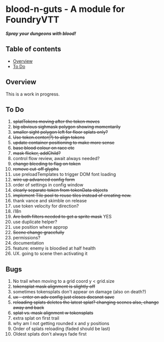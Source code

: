 
# blood-n-guts - A module for FoundryVTT
***Spray your dungeons with blood!***

## Table of contents
* [Overview](#overview)
* [To Do](#to-do)

## Overview
This is a work in progress.

## To Do
1. ~~splatTokens moving after the token moves~~
1. ~~big obvious sighmask polygon showing momentarily~~
1. ~~smaller sight polygon left for floor splats only?~~
1. ~~Use token.center(?) to align tokens~~
1. ~~update container positioning to make more sense~~
1. ~~base blood colour on race etc~~
1. ~~mask flicker, addChild?~~
1. control flow review, await always needed?
1. ~~change bleeding to flag on token~~
1. ~~remove cut-off glyphs~~
1. use preloadTemplates to trigger DOM font loading
1. ~~wire up advanced config form~~
1. order of settings in config window
1. ~~clearly separate token from tokenData objects~~
1. ~~implement Tile pool to reuse tiles instead of creating new.~~
1. thank vance and skimble on release
1. use token velocity for direction?
1. i18n
1. ~~Are both filters needed to get a sprite mask~~  YES
1. use duplicate helper? 
1. use position where approp
1. ~~Scene change gracefully~~
1. permissions?
1. documentation
1. feature: enemy is bloodied at half health
1. UX. going to scene then activating it

## Bugs
1. No trail when moving to a grid coord y < grid.size
1. ~~tokensplat mask alignment is slightly off~~
1. sometimes tokensplats don't appear on damage (also on death?)
1. ~~ux - enter on adv config just closes doesnot save~~
1. ~~reloading splats deletes the latest splat? changing scenes also, change away and back~~
1. ~~splat vs. mask alignment w tokensplats~~
1. extra splat on first trail
1. why am I not getting rounded x and y positions
1. Order of splats reloading (faded should be last)
1. Oldest splats don't always fade first